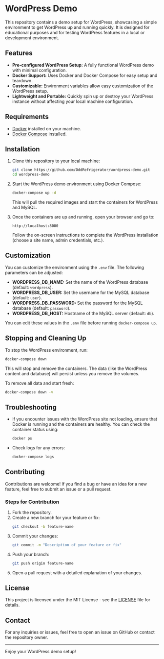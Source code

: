 # WordPress Demo

This repository contains a demo setup for WordPress, showcasing a simple environment to get WordPress up and running quickly. It is designed for educational purposes and for testing WordPress features in a local or development environment.

## Features

- **Pre-configured WordPress Setup:** A fully functional WordPress demo with minimal configuration.
- **Docker Support:** Uses Docker and Docker Compose for easy setup and teardown.
- **Customizable:** Environment variables allow easy customization of the WordPress setup.
- **Lightweight and Portable:** Quickly spin up or destroy your WordPress instance without affecting your local machine configuration.

## Requirements

- [Docker](https://www.docker.com/) installed on your machine.
- [Docker Compose](https://docs.docker.com/compose/) installed.

## Installation

1. Clone this repository to your local machine:

   ```bash
   git clone https://github.com/OddRefrigerator/wordpress-demo.git
   cd wordpress-demo
   ```

2. Start the WordPress demo environment using Docker Compose:

   ```bash
   docker-compose up -d
   ```

   This will pull the required images and start the containers for WordPress and MySQL.

3. Once the containers are up and running, open your browser and go to:

   ```
   http://localhost:8000
   ```

   Follow the on-screen instructions to complete the WordPress installation (choose a site name, admin credentials, etc.).

## Customization

You can customize the environment using the `.env` file. The following parameters can be adjusted:

- **WORDPRESS_DB_NAME:** Set the name of the WordPress database (default: `wordpress`).
- **WORDPRESS_DB_USER:** Set the username for the MySQL database (default: `user`).
- **WORDPRESS_DB_PASSWORD:** Set the password for the MySQL database (default: `password`).
- **WORDPRESS_DB_HOST:** Hostname of the MySQL server (default: `db`).

You can edit these values in the `.env` file before running `docker-compose up`.

## Stopping and Cleaning Up

To stop the WordPress environment, run:

```bash
docker-compose down
```

This will stop and remove the containers. The data (like the WordPress content and database) will persist unless you remove the volumes.

To remove all data and start fresh:

```bash
docker-compose down -v
```

## Troubleshooting

- If you encounter issues with the WordPress site not loading, ensure that Docker is running and the containers are healthy. You can check the container status using:

  ```bash
  docker ps
  ```

- Check logs for any errors:

  ```bash
  docker-compose logs
  ```

## Contributing

Contributions are welcome! If you find a bug or have an idea for a new feature, feel free to submit an issue or a pull request.

### Steps for Contribution

1. Fork the repository.
2. Create a new branch for your feature or fix:
   ```bash
   git checkout -b feature-name
   ```
3. Commit your changes:
   ```bash
   git commit -m "Description of your feature or fix"
   ```
4. Push your branch:
   ```bash
   git push origin feature-name
   ```
5. Open a pull request with a detailed explanation of your changes.

## License

This project is licensed under the MIT License - see the [LICENSE](LICENSE) file for details.

## Contact

For any inquiries or issues, feel free to open an issue on GitHub or contact the repository owner.

---

Enjoy your WordPress demo setup!
